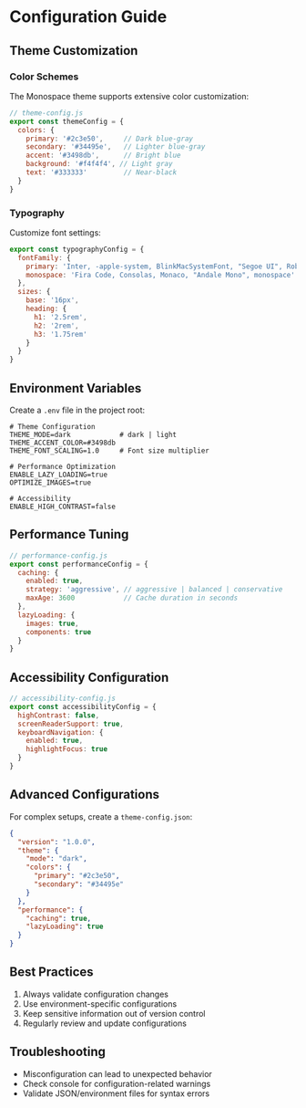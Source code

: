 # Configuration Guide

## Theme Customization

### Color Schemes

The Monospace theme supports extensive color customization:

```javascript
// theme-config.js
export const themeConfig = {
  colors: {
    primary: '#2c3e50',     // Dark blue-gray
    secondary: '#34495e',   // Lighter blue-gray
    accent: '#3498db',      // Bright blue
    background: '#f4f4f4', // Light gray
    text: '#333333'         // Near-black
  }
}
```

### Typography

Customize font settings:

```javascript
export const typographyConfig = {
  fontFamily: {
    primary: 'Inter, -apple-system, BlinkMacSystemFont, "Segoe UI", Roboto',
    monospace: 'Fira Code, Consolas, Monaco, "Andale Mono", monospace'
  },
  sizes: {
    base: '16px',
    heading: {
      h1: '2.5rem',
      h2: '2rem',
      h3: '1.75rem'
    }
  }
}
```

## Environment Variables

Create a `.env` file in the project root:

```env
# Theme Configuration
THEME_MODE=dark            # dark | light
THEME_ACCENT_COLOR=#3498db
THEME_FONT_SCALING=1.0     # Font size multiplier

# Performance Optimization
ENABLE_LAZY_LOADING=true
OPTIMIZE_IMAGES=true

# Accessibility
ENABLE_HIGH_CONTRAST=false
```

## Performance Tuning

```javascript
// performance-config.js
export const performanceConfig = {
  caching: {
    enabled: true,
    strategy: 'aggressive', // aggressive | balanced | conservative
    maxAge: 3600            // Cache duration in seconds
  },
  lazyLoading: {
    images: true,
    components: true
  }
}
```

## Accessibility Configuration

```javascript
// accessibility-config.js
export const accessibilityConfig = {
  highContrast: false,
  screenReaderSupport: true,
  keyboardNavigation: {
    enabled: true,
    highlightFocus: true
  }
}
```

## Advanced Configurations

For complex setups, create a `theme-config.json`:

```json
{
  "version": "1.0.0",
  "theme": {
    "mode": "dark",
    "colors": {
      "primary": "#2c3e50",
      "secondary": "#34495e"
    }
  },
  "performance": {
    "caching": true,
    "lazyLoading": true
  }
}
```

## Best Practices

1. Always validate configuration changes
2. Use environment-specific configurations
3. Keep sensitive information out of version control
4. Regularly review and update configurations

## Troubleshooting

- Misconfiguration can lead to unexpected behavior
- Check console for configuration-related warnings
- Validate JSON/environment files for syntax errors
